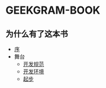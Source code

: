 # GEEKGRAM-BOOK

## 为什么有了这本书

* [序](./preface.md)
* 舞台
  * [开发规范](./stage/specification.md)
  * [开发环境](./stage/env.md)
  * [起步](./stage/start.md)
